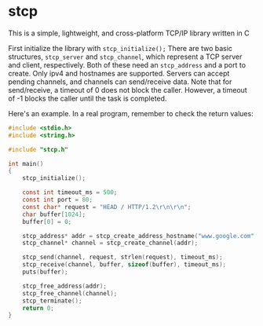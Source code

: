 # stcp
This is a simple, lightweight, and cross-platform TCP/IP library written in C

First initialize the library with `stcp_initialize();`
There are two basic structures, `stcp_server` and `stcp_channel`, which represent a TCP server and client, respectively.
Both of these need an `stcp_address` and a port to create. Only ipv4 and hostnames are supported.
Servers can accept pending channels, and channels can send/receive data. 
Note that for send/receive, a timeout of 0 does not block the caller. However, a timeout of -1 blocks the caller until the task is completed.

Here's an example. In a real program, remember to check the return values:
```c
#include <stdio.h>
#include <string.h>

#include "stcp.h"

int main()
{
	stcp_initialize();

	const int timeout_ms = 500;
	const int port = 80;
	const char* request = "HEAD / HTTP/1.2\r\n\r\n";
	char buffer[1024];
	buffer[0] = 0;

	stcp_address* addr = stcp_create_address_hostname("www.google.com", port);
	stcp_channel* channel = stcp_create_channel(addr);

	stcp_send(channel, request, strlen(request), timeout_ms);
	stcp_receive(channel, buffer, sizeof(buffer), timeout_ms);
	puts(buffer);

	stcp_free_address(addr);
	stcp_free_channel(channel);
	stcp_terminate();
	return 0;
}
```
